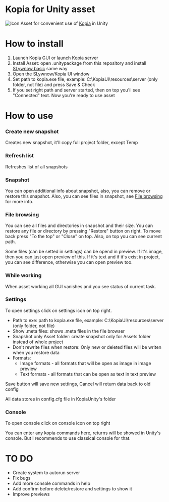 # Kopia for Unity asset
![Icon](https://i.imgur.com/7dzbZPl.png)
Asset for convenient use of [Kopia](https://github.com/kopia/kopia "Kopia") in Unity

# **How to install**
1. Launch Kopia GUI or launch Kopia server
2. Install Asset: open .unitypackage from this repository and install [SLywnow basic](https://github.com/SLywnow/slywnow_basic) same way
3. Open the SLywnow/Kopia UI window
4. Set path to kopia.exe file, example: C:\KopiaUI\resources\server (only folder, not file) and press Save & Check
5. If you set right path and server started, then on top you'll see "Connected" text. Now you're ready to use asset


# **How to use**
### **Create new snapshot**
Creates new snapshot, it'll copy full project folder, except Temp

### **Refresh list**
Refreshes list of all snapshots

### **Snapshot**
You can open additional info about snapshot, also, you can remove or restore this snapshot. Also, you can see files in snapshot, see [File browsing](https://github.com/SLywnow/Kopia-for-Unity/blob/main/README.md#file-browsing) for more info.

### **File browsing**
You can see all files and directories in snapshot and their size. You can restore any file or directory by pressing "Restore" button on right. To move back press "To the top" or "Close" on top.
Also, on top you can see current path.</br>

Some files (can be setted in settings) can be opend in preview. If it's image, then you can just open preview of this. If it's text and if it's exist in project, you can see difference, otherwise you can open preview too.

### **While working**
When asset working all GUI vanishes and you see status of current task.

### **Settings**
To open settings click on settings icon on top right.

- Path to exe: path to kopia.exe file, example: C:\KopiaUI\resources\server (only folder, not file) 
- Show .meta files: shows .meta files in the file browser
- Snapshot only Asset folder: create snapshot only for Assets folder instead of whole project
- Don't rewrite files when restore: Only new or deleted files will be writen when you restore data
- Formats:
	- Image formats - all formats that will be open as image in image preview
	- Text formats - all formats that can be open as text in text preview

Save button will save new settings, Cancel will return data back to old config

All data stores in config.cfg file in KopiaUnity's folder

### **Console**
To open console click on console icon on top right

You can enter any kopia commands here, returns will be showed in Unity's console. But I recommends to use classical console for that.

# **TO DO**
- Create system to autorun server
- Fix bugs
- Add more console commands in help
- Add confirm before delete/restore and settings to show it
- Improve previews